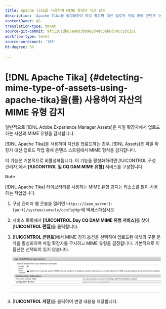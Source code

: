 ```yaml
---
title: Apache Tika를 사용하여 MIME 유형의 자산 탐지
description: 'Apache Tika를 활성화하여 파일 확장명 대신 업로드 작업 중에 콘텐츠 스트림에서 MIME 유형의 자산을 검색합니다. [!DNL Experience Manager Assets] '
contentOwner: AG
translation-type: tm+mt
source-git-commit: 9fc1201db83ae0d3bb902d4dc3ab6d78cc1dc251
workflow-type: tm+mt
source-wordcount: '165'
ht-degree: 5%

---
```



# [!DNL Apache Tika] {#detecting-mime-type-of-assets-using-apache-tika}을(를) 사용하여 자산의 MIME 유형 감지

일반적으로 [!DNL Adobe Experience Manager Assets]은 파일 확장자에서 업로드하는 자산의 MIME 유형을 감지합니다.

[!DNL Apache Tika]을 사용하여 자산을 업로드하는 경우, [!DNL Assets]은 파일 확장자 대신 업로드 작업 중에 콘텐츠 스트림에서 MIME 형식을 감지합니다.

이 기능은 기본적으로 비활성화됩니다. 이 기능을 활성화하려면 [!UICONTROL 구성 관리자]에서 **[!UICONTROL 일 CQ DAM MIME 유형]** 서비스를 구성합니다.

>[!NOTE]
>
>[!DNL Apache Tika] 라이브러리를 사용하는 MIME 유형 감지는 리소스를 많이 사용하는 작업입니다.

1. 구성 관리자 웹 콘솔을 열려면 `https://[aem_server]:[port]/system/console/configMgr`에 액세스하십시오.

1. 서비스 목록에서 **[!UICONTROL Day CQ DAM MIME 유형 서비스]**&#x200B;를 찾아 **[!UICONTROL 편집]**&#x200B;을 클릭합니다.

1. **[!UICONTROL 콘텐트]**&#x200B;에서 MIME 감지 옵션을 선택하여 업로드된 에셋의 구문 분석을 활성화하여 파일 확장자를 무시하고 MIME 유형을 결정합니다. 기본적으로 이 옵션은 선택되어 있지 않습니다.

   ![chlimage_1-333](assets/chlimage_1-333.png)

1. **[!UICONTROL 저장]**&#x200B;을 클릭하여 변경 내용을 저장합니다.
